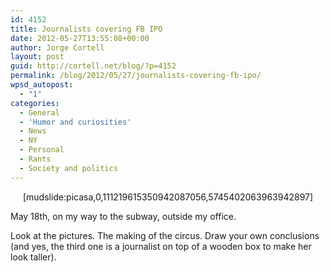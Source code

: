 ```yaml
---
id: 4152
title: Journalists covering FB IPO
date: 2012-05-27T13:55:08+00:00
author: Jorge Cortell
layout: post
guid: http://cortell.net/blog/?p=4152
permalink: /blog/2012/05/27/journalists-covering-fb-ipo/
wpsd_autopost:
  - "1"
categories:
  - General
  - 'Humor and curiosities'
  - News
  - NY
  - Personal
  - Rants
  - Society and politics
---
```

<p style="text-align: center">
  [mudslide:picasa,0,111219615350942087056,5745402063963942897]
</p>

May 18th, on my way to the subway, outside my office.

Look at the pictures. The making of the circus. Draw your own conclusions (and yes, the third one is a journalist on top of a wooden box to make her look taller).